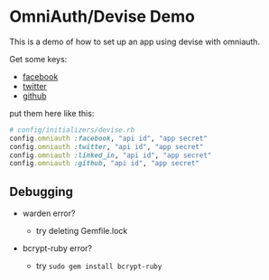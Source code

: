 # OmniAuth/Devise Demo

This is a demo of how to set up an app using devise with omniauth.

Get some keys:
*  [facebook][fb-key]
*  [twitter][tw-key]
*  [github][gh-key]

put them here like this:

```rb
# config/initializers/devise.rb
config.omniauth :facebook, "api id", "app secret"
config.omniauth :twitter, "api id", "app secret"
config.omniauth :linked_in, "api id", "app secret"
config.omniauth :github, "api id", "app secret"
```

[fb-key]:https://developers.facebook.com/apps
[tw-key]:https://dev.twitter.com/apps/new
[gh-key]:https://github.com/settings/applications/new

## Debugging
* warden error?
   * try deleting Gemfile.lock

* bcrypt-ruby error?
   * try `sudo gem install bcrypt-ruby`

